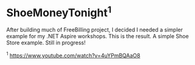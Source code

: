 # ShoeMoneyTonight<sup>1</sup>

After building much of FreeBilling project, I decided I needed a simpler example for my .NET Aspire workshops. This is the result. A simple Shoe Store example. Still in progress!

<sup>1</sup> https://www.youtube.com/watch?v=4uYPmBQAaO8